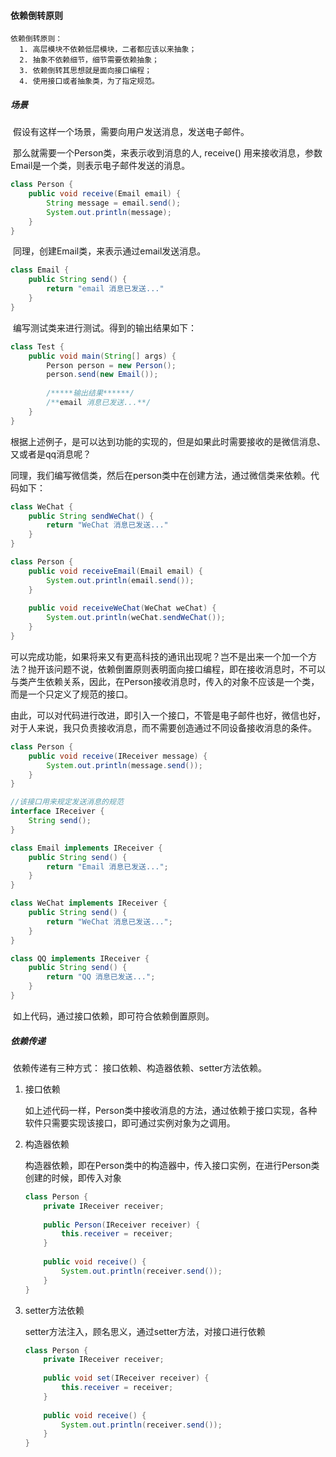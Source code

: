 #### 依赖倒转原则
    依赖倒转原则：
      1. 高层模块不依赖低层模块，二者都应该以来抽象；
      2. 抽象不依赖细节，细节需要依赖抽象；
      3. 依赖倒转其思想就是面向接口编程；
      4. 使用接口或者抽象类，为了指定规范。

##### 场景

​    假设有这样一个场景，需要向用户发送消息，发送电子邮件。

​    那么就需要一个Person类，来表示收到消息的人, receive() 用来接收消息，参数Email是一个类，则表示电子邮件发送的消息。

```java
class Person {
    public void receive(Email email) {
        String message = email.send();
        System.out.println(message);
    }
}
```

​    同理，创建Email类，来表示通过email发送消息。

```java
class Email {
    public String send() {
        return "email 消息已发送..."
    }
}
```

​    编写测试类来进行测试。得到的输出结果如下：

```java
class Test {
    public void main(String[] args) {
        Person person = new Person();
        person.send(new Email());
        
        /*****输出结果******/
        /**email 消息已发送...**/
    }
}
```

​    根据上述例子，是可以达到功能的实现的，但是如果此时需要接收的是微信消息、又或者是qq消息呢？

​    同理，我们编写微信类，然后在person类中在创建方法，通过微信类来依赖。代码如下： 

```java
class WeChat {
    public String sendWeChat() {
        return "WeChat 消息已发送..."
    }
}

class Person {
    public void receiveEmail(Email email) {
        System.out.println(email.send());
    }
    
    public void receiveWeChat(WeChat weChat) {
        System.out.println(weChat.sendWeChat());
    }
}
```

​    可以完成功能，如果将来又有更高科技的通讯出现呢？岂不是出来一个加一个方法？抛开该问题不说，依赖倒置原则表明面向接口编程，即在接收消息时，不可以与类产生依赖关系，因此，在Person接收消息时，传入的对象不应该是一个类，而是一个只定义了规范的接口。

​    由此，可以对代码进行改进，即引入一个接口，不管是电子邮件也好，微信也好，对于人来说，我只负责接收消息，而不需要创造通过不同设备接收消息的条件。

```java
class Person {
    public void receive(IReceiver message) {
        System.out.println(message.send());
    }
}

//该接口用来规定发送消息的规范
interface IReceiver {
    String send();
}

class Email implements IReceiver {
    public String send() {
        return "Email 消息已发送...";
    }
}

class WeChat implements IReceiver {
    public String send() {
        return "WeChat 消息已发送...";
    }
}

class QQ implements IReceiver {
    public String send() {
        return "QQ 消息已发送...";
    }
}
```

​    如上代码，通过接口依赖，即可符合依赖倒置原则。

##### 依赖传递

​    依赖传递有三种方式： 接口依赖、构造器依赖、setter方法依赖。

1. 接口依赖

   如上述代码一样，Person类中接收消息的方法，通过依赖于接口实现，各种软件只需要实现该接口，即可通过实例对象为之调用。

2. 构造器依赖

   构造器依赖，即在Person类中的构造器中，传入接口实例，在进行Person类创建的时候，即传入对象

   ```java
   class Person {
       private IReceiver receiver;
       
       public Person(IReceiver receiver) {
           this.receiver = receiver;
       }
       
       public void receive() {
           System.out.println(receiver.send());
       }
   }
   ```

   

3. setter方法依赖

   setter方法注入，顾名思义，通过setter方法，对接口进行依赖

   ```java
   class Person {
       private IReceiver receiver;
       
       public void set(IReceiver receiver) {
           this.receiver = receiver;    
       }
       
       public void receive() {
           System.out.println(receiver.send());
       }
   }
   ```

   